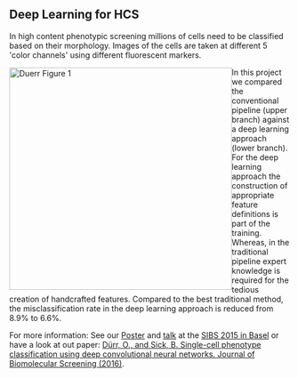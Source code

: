 ## Deep Learning for HCS

In high content phenotypic screening millions of cells need to be classified based on their morphology. Images of the cells are taken at different 5 'color channels' using different fluorescent markers. 

<img src="imgs/duerr_fig1.png" alt="Duerr Figure 1" width="400" style="float:left;"> 

In this project we compared the conventional pipeline (upper branch) against a deep learning approach (lower branch). For the deep learning approach the construction of appropriate feature definitions is part of the training. Whereas, in the traditional pipeline expert knowledge is required for the tedious creation of handcrafted features. Compared to the best traditional method, the misclassification rate in the deep learning approach is reduced from 8.9% to 6.6%.

For more information: See our 
[Poster](https://www.researchgate.net/publication/293817013_Deep_learning_A_novel_approach_to_classify_phenotypes_in_high_content_screening) and [talk](https://dl.dropboxusercontent.com/u/9154523/talks/SIBS2015_final_as_hold.pdf) at the  [SIBS 2015 in Basel](https://www.sibs2015.ethz.ch/) or have a look at out paper: [Dürr, O., and Sick, B. Single-cell phenotype classification using deep convolutional neural networks. Journal of Biomolecular Screening (2016)](http://jbx.sagepub.com/content/early/2016/02/11/1087057116631284.abstract).


